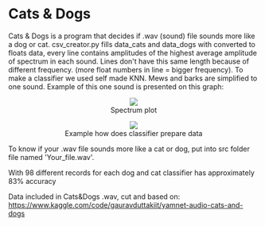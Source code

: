 <h1>Cats & Dogs</h1>
Cats & Dogs is a program that decides if .wav (sound) file sounds more like a dog or cat.
csv_creator.py fills data_cats and data_dogs with converted to floats data, every line contains amplitudes of the highest average amplitude of spectrum in each sound.
Lines don't have this same length because of different frequency. (more float numbers in line = bigger frequency).
To make a classifier we used self made KNN.
Mews and barks are simplified to one sound. Example of this one sound is presented on this graph:
<p align="center">
  <img src="https://github.com/mryt66/cats-dogs-classifier/assets/64143856/81e3d9fe-8406-4f06-aee2-d54189bf52b0" />
  <br />
  Spectrum plot
</p>

<p align="center">
  <img src="https://github.com/mryt66/cats-dogs-classifier/assets/64143856/9847169e-ab30-426d-aacf-7c2f469c9ba3" />
  <br />
  Example how does classifier prepare data
</p>

To know if your .wav file sounds more like a cat or dog, put into src folder file named 'Your_file.wav'.

With 98 different records for each dog and cat classifier has approximately 83% accuracy

Data included in Cats&Dogs .wav, cut and based on:
https://www.kaggle.com/code/gauravduttakiit/yamnet-audio-cats-and-dogs
